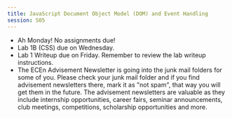 ```yaml
---
title: JavaScript Document Object Model (DOM) and Event Handling
session: S05
---
```

* Ah Monday! No assignments due!
* Lab 1B (CSS) due on Wednesday.
* Lab 1 Writeup due on Friday. Remember to review the lab writeup instructions.
* The ECEn Advisement Newsletter is going into the junk mail folders for some of you. Please check your junk mail folder and if you find advisement newsletters there, mark it as "not spam", that way you will get them in the future. The advisement newsletters are valuable as they include internship opportunities, career fairs, seminar announcements, club meetings, competitions, scholarship opportunities and more. 
